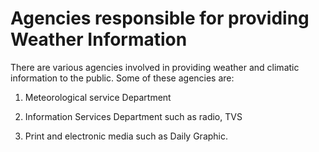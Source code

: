 # Agencies responsible for providing Weather Information

There are various agencies involved in providing weather and climatic information to the public.  Some of these agencies are:


1.	 Meteorological service Department

2.	Information Services Department such as radio, TVS

3.	Print and electronic media such as Daily Graphic.
